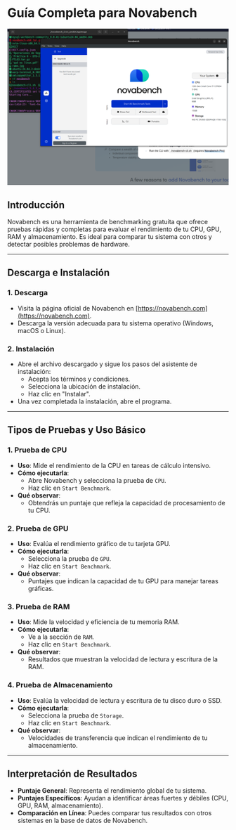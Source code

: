 # Guía Completa para Novabench
![novabench](novabench.png)
## **Introducción**
Novabench es una herramienta de benchmarking gratuita que ofrece pruebas rápidas y completas para evaluar el rendimiento de tu CPU, GPU, RAM y almacenamiento. Es ideal para comparar tu sistema con otros y detectar posibles problemas de hardware.

---

## **Descarga e Instalación**

### **1. Descarga**
- Visita la página oficial de Novabench en [https://novabench.com](https://novabench.com).
- Descarga la versión adecuada para tu sistema operativo (Windows, macOS o Linux).

### **2. Instalación**
- Abre el archivo descargado y sigue los pasos del asistente de instalación:
  - Acepta los términos y condiciones.
  - Selecciona la ubicación de instalación.
  - Haz clic en "Instalar".
- Una vez completada la instalación, abre el programa.

---

## **Tipos de Pruebas y Uso Básico**

### **1. Prueba de CPU**
- **Uso**: Mide el rendimiento de la CPU en tareas de cálculo intensivo.
- **Cómo ejecutarla**:
  - Abre Novabench y selecciona la prueba de `CPU`.
  - Haz clic en `Start Benchmark`.
- **Qué observar**:
  - Obtendrás un puntaje que refleja la capacidad de procesamiento de tu CPU.

### **2. Prueba de GPU**
- **Uso**: Evalúa el rendimiento gráfico de tu tarjeta GPU.
- **Cómo ejecutarla**:
  - Selecciona la prueba de `GPU`.
  - Haz clic en `Start Benchmark`.
- **Qué observar**:
  - Puntajes que indican la capacidad de tu GPU para manejar tareas gráficas.

### **3. Prueba de RAM**
- **Uso**: Mide la velocidad y eficiencia de tu memoria RAM.
- **Cómo ejecutarla**:
  - Ve a la sección de `RAM`.
  - Haz clic en `Start Benchmark`.
- **Qué observar**:
  - Resultados que muestran la velocidad de lectura y escritura de la RAM.

### **4. Prueba de Almacenamiento**
- **Uso**: Evalúa la velocidad de lectura y escritura de tu disco duro o SSD.
- **Cómo ejecutarla**:
  - Selecciona la prueba de `Storage`.
  - Haz clic en `Start Benchmark`.
- **Qué observar**:
  - Velocidades de transferencia que indican el rendimiento de tu almacenamiento.

---

## **Interpretación de Resultados**
- **Puntaje General**: Representa el rendimiento global de tu sistema.
- **Puntajes Específicos**: Ayudan a identificar áreas fuertes y débiles (CPU, GPU, RAM, almacenamiento).
- **Comparación en Línea**: Puedes comparar tus resultados con otros sistemas en la base de datos de Novabench.